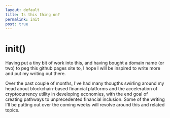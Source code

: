 ```yaml
---
layout: default 
title: Is this thing on?
permalink: init
post: true
---
```


# init()

Having put a tiny bit of work into this, and having bought a domain name (or two) to peg this github pages site to, I hope I will be inspired to write more and put my writing out there.

Over the past couple of months, I've had many thougths swirling around my head about blockchain-based financial platforms and the acceleration of cryptocurrency utility in developing economies, with the end goal of creating pathways to unprecedented financial inclusion. Some of the writing I'll be putting out over the coming weeks will revolve around this and related topics.
